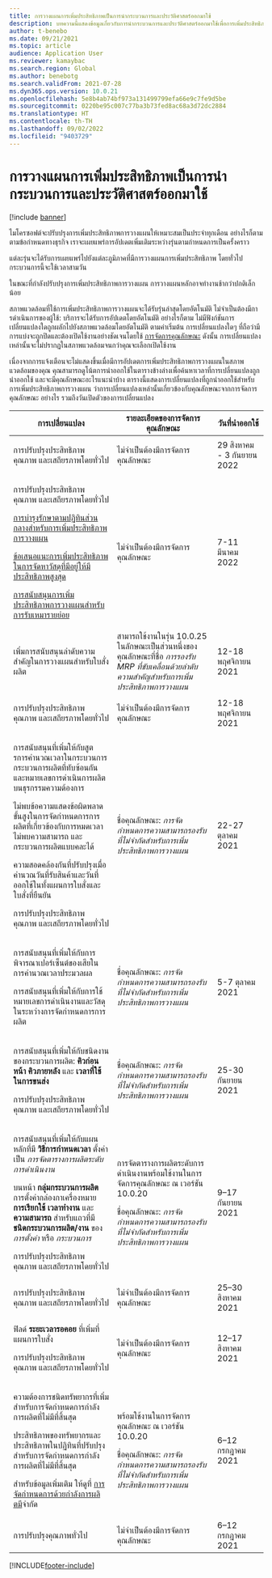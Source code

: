 ```yaml
---
title: การวางแผนการเพิ่มประสิทธิภาพเป็นการนำกระบวนการและประวัติศาสตร์ออกมาใช้
description: บทความนี้แสดงข้อมูลเกี่ยวกับการนํากระบวนการและประวัติศาสตร์ออกมาใช้เพื่อการเพิ่มประสิทธิภาพการวางแผน
author: t-benebo
ms.date: 09/21/2021
ms.topic: article
audience: Application User
ms.reviewer: kamaybac
ms.search.region: Global
ms.author: benebotg
ms.search.validFrom: 2021-07-28
ms.dyn365.ops.version: 10.0.21
ms.openlocfilehash: 5e8b4ab74bf973a131499799efa66e9c7fe9d5be
ms.sourcegitcommit: 0220be95c007c77ba3b73fed8ac68a3d72dc2884
ms.translationtype: HT
ms.contentlocale: th-TH
ms.lasthandoff: 09/02/2022
ms.locfileid: "9403729"
---
```

# <a name="planning-optimization-release-process-and-release-history"></a>การวางแผนการเพิ่มประสิทธิภาพเป็นการนำกระบวนการและประวัติศาสตร์ออกมาใช้

[!include [banner](../../includes/banner.md)]

ไมโครซอฟต์จะปรับปรุงการเพิ่มประสิทธิภาพการวางแผนให้เหมาะสมเป็นประจําทุกเดือน อย่างไรก็ตาม ตามข้อกําหนดทางธุรกิจ เราจะเผยแพร่การอัปเดตเพิ่มเติมระหว่างรุ่นตามกําหนดการเป็นครั้งคราว

แต่ละรุ่นจะได้รับการเผยแพร่ไปยังแต่ละภูมิภาคที่มีการวางแผนการเพิ่มประสิทธิภาพ โดยทั่วไปกระบวนการนี้จะใช้เวลาสามวัน

ในขณะที่กําลังปรับปรุงการเพิ่มประสิทธิภาพการวางแผน การวางแผนหลักอาจทํางานช้ากว่าปกติเล็กน้อย

สภาพแวดล้อมที่ใช้การเพิ่มประสิทธิภาพการวางแผนจะได้รับรุ่นล่าสุดโดยอัตโนมัติ ไม่จําเป็นต้องมีการดําเนินการของผู้ใช้: บริการจะได้รับการอัปเดตโดยอัตโนมัติ อย่างไรก็ตาม ไม่มีฟังก์ชันการเปลี่ยนแปลงใดถูกผลักไปยังสภาพแวดล้อมโดยอัตโนมัติ ตามค่าเริ่มต้น การเปลี่ยนแปลงใดๆ ที่ถือว่ามีการแบ่งจะถูกปิดและต้องเปิดใช้งานอย่างชัดเจนโดยใช้ [การจัดการคุณลักษณะ](../../../fin-ops-core/fin-ops/get-started/feature-management/feature-management-overview.md) ดังนั้น การเปลี่ยนแปลงเหล่านั้นจะไม่ปรากฏในสภาพแวดล้อมจนกว่าคุณจะเลือกเปิดใช้งาน

เนื่องจากการแจ้งเตือนจะไม่แสดงขึ้นเมื่อมีการอัปเดตการเพิ่มประสิทธิภาพการวางแผนในสภาพแวดล้อมของคุณ คุณสามารถดูโน้ตการนำออกใช้ในตารางข้างล่างเพื่อค้นหาเวลาที่การเปลี่ยนแปลงถูกนำออกใช้ และจะมีคุณลักษณะอะไรแนะนำบ้าง ตารางนี้แสดงการเปลี่ยนแปลงที่ถูกนําออกใช้สําหรับการเพิ่มประสิทธิภาพการวางแผน ว่าการเปลี่ยนแปลงเหล่านั้นเกี่ยวข้องกับคุณลักษณะจากการจัดการคุณลักษณะ อย่างไร รวมถึงวันเปิดตัวของการเปลี่ยนแปลง

| การเปลี่ยนแปลง | รายละเอียดของการจัดการคุณลักษณะ | วันที่นำออกใช้ |
|---|---|---|
| <p>การปรับปรุงประสิทธิภาพ คุณภาพ และเสถียรภาพโดยทั่วไป | ไม่จําเป็นต้องมีการจัดการคุณลักษณะ | 29 สิงหาคม - 3 กันยายน 2022 |
| <p>การปรับปรุงประสิทธิภาพ คุณภาพ และเสถียรภาพโดยทั่วไป<p>[การบํารุงรักษาตามปฏิทินส่วนกลางสำหรับการเพิ่มประสิทธิภาพการวางแผน](../supply-chain-calendars-master-planning.md)<p>[ข้อเสนอแนะการเพิ่มประสิทธิภาพในการจัดหาวัสดุที่มีอยู่ให้มีประสิทธิภาพสูงสุด](../action-messages.md)<p>[การสนับสนุนการเพิ่มประสิทธิภาพการวางแผนสำหรับการรับเหมารายย่อย](../../production-control/manage-subcontract-work-production.md) | ไม่จําเป็นต้องมีการจัดการคุณลักษณะ | 7-11 มีนาคม 2022 |
| <p>เพิ่มการสนับสนุนลำดับความสำคัญในการวางแผนสำหรับใบสั่งผลิต | สามารถใช้งานในรุ่น 10.0.25 ในลักษณะเป็นส่วนหนึ่งของคุณลักษณะที่ชื่อ *การรองรับ MRP ที่ขับเคลื่อนด้วยลำดับความสำคัญสำหรับการเพิ่มประสิทธิภาพการวางแผน* | 12-18 พฤศจิกายน 2021 |
| <p>การปรับปรุงประสิทธิภาพ คุณภาพ และเสถียรภาพโดยทั่วไป | ไม่จําเป็นต้องมีการจัดการคุณลักษณะ | 12-18 พฤศจิกายน 2021 |
| <p>การสนับสนุนที่เพิ่มให้กับสูตรการคํานวณเวลาในกระบวนการ กระบวนการผลิตที่ทับซ้อนกัน และหมายเลขการดําเนินการผลิตบนธุรกรรมความต้องการ</p><p>ไม่พบข้อความแสดงข้อผิดพลาดขั้นสูงในการจัดกำหนดการการผลิตที่เกี่ยวข้องกับการหมดเวลา ไม่พบความสามารถ และกระบวนการผลิตแบบคละได้</p><p>ความสอดคล้องกันที่ปรับปรุงเมื่อคํานวณวันที่รับสินค้าและวันที่ออกใช้ในทั้งแผนการใบสั่งและใบสั่งที่ยืนยัน</p><p>การปรับปรุงประสิทธิภาพ คุณภาพ และเสถียรภาพโดยทั่วไป | ชื่อคุณลักษณะ: *การจัดกำหนดการความสามารถรองรับที่ไม่จำกัดสำหรับการเพิ่มประสิทธิภาพการวางแผน* | 22-27 ตุลาคม 2021 |
| <p>การสนับสนุนที่เพิ่มให้กับการพิจารณาเปอร์เซ็นต์ของเสียในการคํานวณเวลาประมวลผล</p><p>การสนับสนุนที่เพิ่มให้กับการใช้หมายเลขการดําเนินงานและวัสดุ ในระหว่างการจัดกำหนดการการผลิต | ชื่อคุณลักษณะ: *การจัดกำหนดการความสามารถรองรับที่ไม่จำกัดสำหรับการเพิ่มประสิทธิภาพการวางแผน* | 5-7 ตุลาคม 2021 |
| <p>การสนับสนุนที่เพิ่มให้กับชนิดงานของกระบวนการผลิต: **คิวก่อนหน้า** **คิวภายหลัง** และ **เวลาที่ใช้ในการขนส่ง**</p><p>การปรับปรุงประสิทธิภาพ คุณภาพ และเสถียรภาพโดยทั่วไป | ชื่อคุณลักษณะ: *การจัดกำหนดการความสามารถรองรับที่ไม่จำกัดสำหรับการเพิ่มประสิทธิภาพการวางแผน* | 25-30 กันยายน 2021 |
| <p>การสนับสนุนที่เพิ่มให้กับแผนหลักที่มี **วิธีการกำหนดเวลา** ตั้งค่าเป็น *การจัดตารางการผลิตระดับการดำเนินงาน*</p><p>บนหน้า **กลุ่มกระบวนการผลิต** การตั้งค่ากล่องกาเครื่องหมาย **การเรียกใช้** **เวลาทำงาน** และ **ความสามารถ** สำหรับแถวที่มี **ชนิดกระบวนการผลิต/งาน** ของ *การตั้งค่า* หรือ *กระบวนการ* </p><p>การปรับปรุงประสิทธิภาพ คุณภาพ และเสถียรภาพโดยทั่วไป | <p>การจัดตารางการผลิตระดับการดำเนินงานพร้อมใช้งานในการจัดการคุณลักษณะ ณ เวอร์ชัน 10.0.20</p><p>ชื่อคุณลักษณะ: *การจัดกำหนดการความสามารถรองรับที่ไม่จำกัดสำหรับการเพิ่มประสิทธิภาพการวางแผน*</p>  | 9–17 กันยายน 2021 |
| การปรับปรุงประสิทธิภาพ คุณภาพ และเสถียรภาพโดยทั่วไป | ไม่จําเป็นต้องมีการจัดการคุณลักษณะ | 25–30 สิงหาคม 2021 |
| <p>ฟิลด์ **ระยะเวลารอคอย** ที่เพิ่มที่แผนการใบสั่ง</p><p>การปรับปรุงประสิทธิภาพ คุณภาพ และเสถียรภาพโดยทั่วไป</p> | ไม่จําเป็นต้องมีการจัดการคุณลักษณะ | 12–17 สิงหาคม 2021 |
| <p>ความต้องการชนิดทรัพยากรที่เพิ่มสําหรับการจัดกําหนดการกําลังการผลิตที่ไม่มีที่สิ้นสุด</p><p>ประสิทธิภาพของทรัพยากรและประสิทธิภาพในปฏิทินที่ปรับปรุงสําหรับการจัดกําหนดการกําลังการผลิตที่ไม่มีที่สิ้นสุด</p><p>สําหรับข้อมูลเพิ่มเติม ให้ดูที่ [การจัดกําหนดการด้วยกําลังการผลิตมี](infinite-capacity-planning.md)จํากัด | <p>พร้อมใช้งานในการจัดการคุณลักษณะ ณ เวอร์ชัน 10.0.20</p><p>ชื่อคุณลักษณะ: *การจัดกำหนดการความสามารถรองรับที่ไม่จำกัดสำหรับการเพิ่มประสิทธิภาพการวางแผน*</p> | 6–12 กรกฎาคม 2021 |
| การปรับปรุงคุณภาพทั่วไป | ไม่จําเป็นต้องมีการจัดการคุณลักษณะ | 6–12 กรกฎาคม 2021 |

[!INCLUDE[footer-include](../../../includes/footer-banner.md)]
